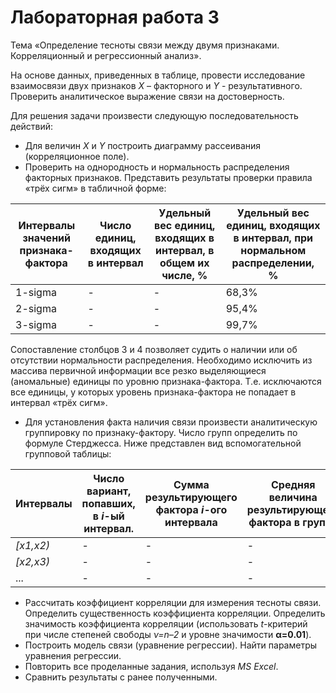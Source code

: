 # Лабораторная работа 3
Тема «Определение тесноты связи между двумя признаками. Корреляционный и регрессионный анализ».

На основе данных, приведенных в таблице, провести исследование взаимосвязи двух признаков *X* – факторного и *Y* -  результативного. Проверить аналитическое выражение связи на достоверность.

Для решения задачи произвести следующую последовательность действий:

* Для величин *Х* и *Y* построить диаграмму рассеивания (корреляционное поле).
*	Проверить на однородность и нормальность распределения факторных признаков. Представить результаты проверки правила «трёх сигм» в табличной форме:

Интервалы значений признака-фактора | Число единиц, входящих в интервал | Удельный вес единиц, входящих в интервал, в общем их числе, % | Удельный вес единиц, входящих в интервал, при нормальном распределении, %
----------- | ------------- | ------------- | -------------
1-sigma | - | - | 68,3%
2-sigma | - | - | 95,4%
3-sigma | - | - | 99,7%
  
Сопоставление столбцов 3 и 4 позволяет судить о наличии или об отсутствии нормальности распределения. Необходимо исключить из массива первичной информации все резко выделяющиеся (аномальные) единицы по уровню признака-фактора. Т.е. исключаются все единицы, у которых уровень признака-фактора не попадает в интервал «трёх сигм».

* Для установления факта наличия связи произвести аналитическую группировку  по признаку-фактору. Число групп определить по формуле Стерджесса. Ниже представлен вид вспомогательной групповой таблицы:

Интервалы | Число вариант, попавших, в *i*-ый интервал. | Сумма результирующего фактора *i*-ого интервала | Средняя величина результирующего фактора в группе
----------- | ------------- | ------------- | -------------
*[x1,x2)* | - | - | -
*[x2,x3)* | - | - | -
... | - | - | -

* Рассчитать коэффициент корреляции для измерения тесноты связи. Определить существенность коэффициента корреляции. Определить значимость коэффициента корреляции (использовать *t*-критерий при числе степеней свободы *ν=n–2* и уровне значимости **α=0.01**).
* Построить модель связи (уравнение регрессии). Найти параметры уравнения регрессии.
* Повторить все проделанные задания, используя *MS Excel*. 
* Сравнить результаты с ранее полученными.